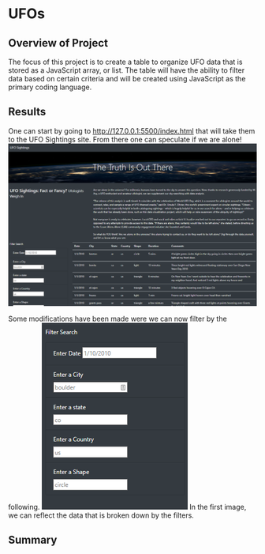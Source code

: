 # UFOs

## Overview of Project
The focus of this project is to create a table to organize UFO data that is stored as a JavaScript array, or list. The table will have the ability to filter data based on certain criteria and will be created using JavaScript as the primary coding language.
## Results
One can start by going to http://127.0.0.1:5500/index.html that will take them to the UFO Sightings site. From there one can speculate if we are alone!
![](https://github.com/landeros91/UFOs/blob/main/main.png)

Some modifications have been made were we can now filter by the following.
![](https://github.com/landeros91/UFOs/blob/main/Filter.png)
In the first image, we can reflect the data that is broken down by the filters.
## Summary

